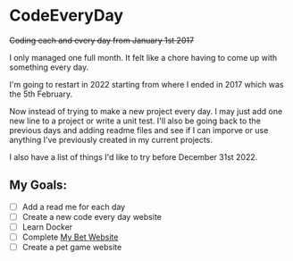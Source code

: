 # CodeEveryDay
~~Coding each and every day from January 1st 2017~~

I only managed one full month. It felt like a chore having to come up with something every day.

I'm going to restart in 2022 starting from where I ended in 2017 which was the 5th February.

Now instead of trying to make a new project every day. I may just add one new line to a project or write a unit test.
I'll also be going back to the previous days and adding readme files and see if I can imporve or use anything I've previously created in my current projects.

I also have a list of things I'd like to try before December 31st 2022.

## My Goals:
- [ ] Add a read me for each day
- [ ] Create a new code every day website
- [ ] Learn Docker
- [ ] Complete [My Bet Website](https://github.com/jamiestorey/BroccoliBet.NodeApp/)
- [ ] Create a pet game website
